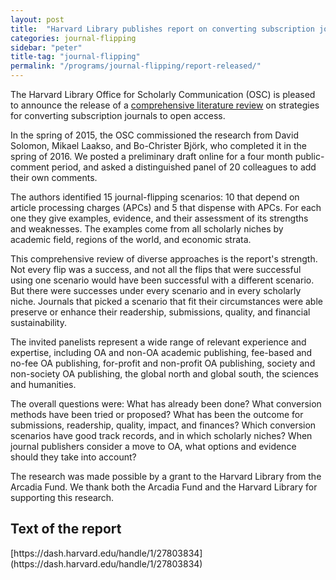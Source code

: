 ```yaml
---
layout: post
title:  "Harvard Library publishes report on converting subscription journals to open access"
categories: journal-flipping
sidebar: "peter"
title-tag: "journal-flipping"
permalink: "/programs/journal-flipping/report-released/"
---
```


The Harvard Library Office for Scholarly Communication (OSC) is pleased to announce the release of a [comprehensive literature review](https://dash.harvard.edu/handle/1/27803834) on strategies for converting subscription journals to open access.

In the spring of 2015, the OSC commissioned the research from David Solomon, Mikael Laakso, and Bo-Christer Björk, who completed it in the spring of 2016. We posted a preliminary draft online for a four month public-comment period, and asked a distinguished panel of 20 colleagues to add their own comments.

The authors identified 15 journal-flipping scenarios: 10 that depend on article processing charges (APCs) and 5 that dispense with APCs. For each one they give examples, evidence, and their assessment of its strengths and weaknesses. The examples come from all scholarly niches by academic field, regions of the world, and economic strata.

This comprehensive review of diverse approaches is the report's strength. Not every flip was a success, and not all the flips that were successful using one scenario would have been successful with a different scenario. But there were successes under every scenario and in every scholarly niche. Journals that picked a scenario that fit their circumstances were able preserve or enhance their readership, submissions, quality, and financial sustainability.

The invited panelists represent a wide range of relevant experience and expertise, including OA and non-OA academic publishing, fee-based and no-fee OA publishing, for-profit and non-profit OA publishing, society and non-society OA publishing, the global north and global south, the sciences and humanities.

The overall questions were: What has already been done? What conversion methods have been tried or proposed? What has been the outcome for submissions, readership, quality, impact, and finances? Which conversion scenarios have good track records, and in which scholarly niches? When journal publishers consider a move to OA, what options and evidence should they take into account?

The research was made possible by a grant to the Harvard Library from the Arcadia Fund.  We thank both the Arcadia Fund and the Harvard Library for supporting this research.

<h2 class="h4">Text of the report</h2>
[https://dash.harvard.edu/handle/1/27803834](https://dash.harvard.edu/handle/1/27803834)
